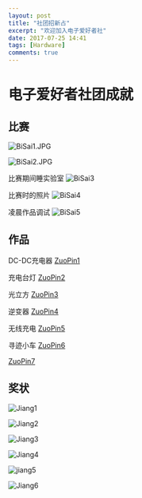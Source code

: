 ```yaml
---
layout: post
title: "社团招新占"
excerpt: "欢迎加入电子爱好者社"
date: 2017-07-25 14:41
tags: [Hardware]
comments: true
---
```

# 电子爱好者社团成就

## 比赛

![BiSai1.JPG](https://raw.githubusercontent.com/Lavinci/PicOnNet/master/article/Hardware/shetuan/BiSai1.JPG)

![BiSai2.JPG](https://raw.githubusercontent.com/Lavinci/PicOnNet/master/article/Hardware/shetuan/BiSai2.JPG)

比赛期间睡实验室
![BiSai3](https://raw.githubusercontent.com/Lavinci/PicOnNet/master/article/Hardware/shetuan/BiSai3.jpg)

比赛时的照片
![BiSai4](https://raw.githubusercontent.com/Lavinci/PicOnNet/master/article/Hardware/shetuan/BiSai4.jpg)

凌晨作品调试
![BiSai5](https://raw.githubusercontent.com/Lavinci/PicOnNet/master/article/Hardware/shetuan/BiSai5.jpg)

## 作品

DC-DC充电器
[ZuoPin1](https://raw.githubusercontent.com/Lavinci/PicOnNet/master/article/Hardware/shetuan/ZuoPin1.jpg)

充电台灯
[ZuoPin2](https://raw.githubusercontent.com/Lavinci/PicOnNet/master/article/Hardware/shetuan/ZuoPin2.jpg)

光立方
[ZuoPin3](https://raw.githubusercontent.com/Lavinci/PicOnNet/master/article/Hardware/shetuan/ZuoPin3.jpg)

逆变器
[ZuoPin4](https://raw.githubusercontent.com/Lavinci/PicOnNet/master/article/Hardware/shetuan/ZuoPin4.jpg)

无线充电
[ZuoPin5](https://raw.githubusercontent.com/Lavinci/PicOnNet/master/article/Hardware/shetuan/ZuoPin5.jpg)

寻迹小车
[ZuoPin6](https://raw.githubusercontent.com/Lavinci/PicOnNet/master/article/Hardware/shetuan/ZuoPin6.jpg)


[ZuoPin7](https://raw.githubusercontent.com/Lavinci/PicOnNet/master/article/Hardware/shetuan/ZuoPin7.jpg)



## 奖状

![Jiang1](https://raw.githubusercontent.com/Lavinci/PicOnNet/master/article/Hardware/shetuan/Jiang1.png)

![Jiang2](https://raw.githubusercontent.com/Lavinci/PicOnNet/master/article/Hardware/shetuan/Jiang2.jpg)

![Jiang3](https://raw.githubusercontent.com/Lavinci/PicOnNet/master/article/Hardware/shetuan/Jiang3.jpg)

![Jiang4](https://raw.githubusercontent.com/Lavinci/PicOnNet/master/article/Hardware/shetuan/Jiang4.PNG)

![jiang5](https://github.com/Lavinci/PicOnNet/blob/master/article/Hardware/shetuan/Jiang5.jpg)

![Jiang6](https://raw.githubusercontent.com/Lavinci/PicOnNet/master/article/Hardware/shetuan/Jiang6.jpg)